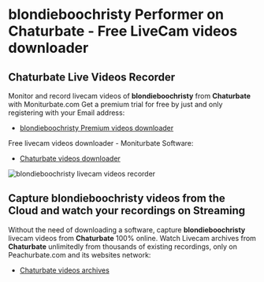# blondieboochristy Performer on Chaturbate - Free LiveCam videos downloader

## Chaturbate Live Videos Recorder

Monitor and record livecam videos of **blondieboochristy** from **Chaturbate** with Moniturbate.com
Get a premium trial for free by just and only registering with your Email address:
* [blondieboochristy Premium videos downloader](https://moniturbate.com/request-demo-licence-key.html)

Free livecam videos downloader - Moniturbate Software:
* [Chaturbate videos downloader](https://moniturbate.com/moniturbate-download-software.html)

![blondieboochristy livecam videos recorder](https://peachurnet.com/templates/moniturbate-software.png)


## Capture blondieboochristy videos from the Cloud and watch your recordings on Streaming

Without the need of downloading a software, capture **blondieboochristy** livecam videos from **Chaturbate** 100% online.
Watch Livecam archives from **Chaturbate** unlimitedly from thousands of existing recordings, only on Peachurbate.com and its websites network:
* [Chaturbate videos archives](https://peachurnet.com/)
